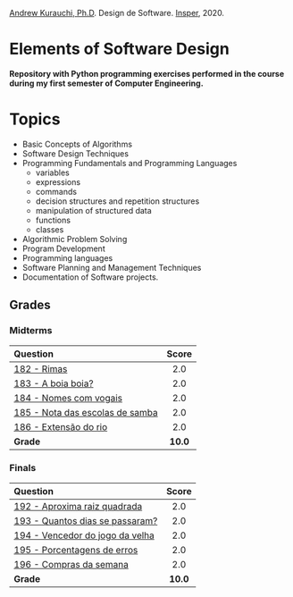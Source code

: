 [Andrew Kurauchi, Ph.D](https://github.com/toshikurauchi). Design de Software. [Insper](https://github.com/Insper), 2020.

# Elements of Software Design

**Repository with Python programming exercises performed in the course during my first semester of Computer Engineering.**

# Topics

- Basic Concepts of Algorithms
- Software Design Techniques
- Programming Fundamentals and Programming Languages
  - variables
  - expressions
  - commands
  - decision structures and repetition structures
  - manipulation of structured data
  - functions
  - classes
- Algorithmic Problem Solving
- Program Development
- Programming languages
- Software Planning and Management Techniques
- Documentation of Software projects.

## Grades

### Midterms

| Question                                                                    |  Score   |
|:----------------------------------------------------------------------------|:--------:|
| [182 - Rimas](source/182-Rimas.py)                                          |    2.0   |
| [183 - A boia boia?](source/183-A_boia_boia.py)                             |    2.0   |
| [184 - Nomes com vogais](source/184-Nomes_com_vogais.py)                    |    2.0   |
| [185 - Nota das escolas de samba](source/185-Notas_das_escolas_de_samba.py) |    2.0   |
| [186 - Extensão do rio](source/186-Extensão_do_rio.py)                      |    2.0   |
| **Grade**                                                                   | **10.0** |

### Finals

| Question                                                                   |  Score   |
|:---------------------------------------------------------------------------|:--------:|
| [192 - Aproxima raiz quadrada](source/192-Aproxima_raiz_quadrada.py)       |    2.0   |
| [193 - Quantos dias se passaram?](source/193-Quantos_dias_se_passaram.py)  |    2.0   |
| [194 - Vencedor do jogo da velha](source/194-Vencedor_do_jogo_da_velha.py) |    2.0   |
| [195 - Porcentagens de erros](source/195-Porcentagens_de_erros.py)         |    2.0   |
| [196 - Compras da semana](source/196-Compras_da_semana.py)                 |    2.0   |
| **Grade**                                                                  | **10.0** |
